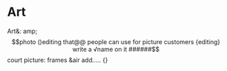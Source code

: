 # Art
Art&: amp; $$photo ()editing that@@ people can use for picture customers {editing} write a √name on it 
######$$ court picture: frames &air add..... {} 
